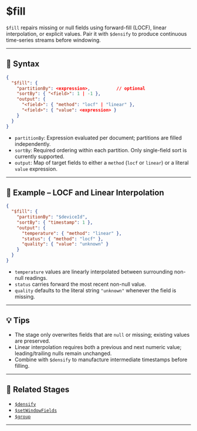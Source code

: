 # $fill

`$fill` repairs missing or null fields using forward-fill (LOCF), linear interpolation, or explicit values. Pair it with `$densify` to produce continuous time-series streams before windowing.

---

## 📌 Syntax

```json
{
  "$fill": {
    "partitionBy": <expression>,          // optional
    "sortBy": { "<field>": 1 | -1 },
    "output": {
      "<field>": { "method": "locf" | "linear" },
      "<field>": { "value": <expression> }
    }
  }
}
```

- `partitionBy`: Expression evaluated per document; partitions are filled independently.
- `sortBy`: Required ordering within each partition. Only single-field sort is currently supported.
- `output`: Map of target fields to either a `method` (`locf` or `linear`) or a literal `value` expression.

---

## 🛒 Example – LOCF and Linear Interpolation

```json
{
  "$fill": {
    "partitionBy": "$deviceId",
    "sortBy": { "timestamp": 1 },
    "output": {
      "temperature": { "method": "linear" },
      "status": { "method": "locf" },
      "quality": { "value": "unknown" }
    }
  }
}
```

- `temperature` values are linearly interpolated between surrounding non-null readings.
- `status` carries forward the most recent non-null value.
- `quality` defaults to the literal string `"unknown"` whenever the field is missing.

---

## 💡 Tips

- The stage only overwrites fields that are `null` or missing; existing values are preserved.
- Linear interpolation requires both a previous and next numeric value; leading/trailing nulls remain unchanged.
- Combine with `$densify` to manufacture intermediate timestamps before filling.

---

## 🔗 Related Stages

- [`$densify`](./densify.md)
- [`$setWindowFields`](./setWindowFields.md)
- [`$group`](./group.md)

---
